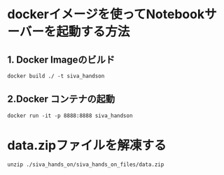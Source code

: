 # dockerイメージを使ってNotebookサーバーを起動する方法

## 1. Docker Imageのビルド

`docker build ./ -t siva_handson`

## 2.Docker コンテナの起動

`docker run -it -p 8888:8888 siva_handson`

# data.zipファイルを解凍する

`unzip ./siva_hands_on/siva_hands_on_files/data.zip`
